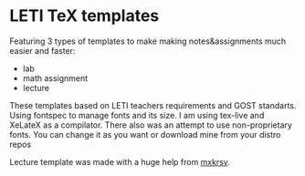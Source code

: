 # LETI TeX templates

Featuring 3 types of templates to make making notes&assignments much easier and faster:
- lab
- math assignment
- lecture

These templates based on LETI teachers requirements and GOST standarts. Using fontspec to manage fonts and its size. I am using tex-live and XeLateX as a compilator. There also was an attempt to use non-proprietary fonts. You can change it as you want or download mine from your distro repos

Lecture template was made with a huge help from [mxkrsv](https://github.com/mxkrsv). 
